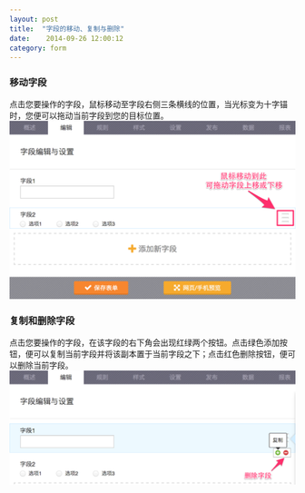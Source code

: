 ```yaml
---
layout: post
title:  "字段的移动、复制与删除"
date:    2014-09-26 12:00:12
category: form
---
```


### 移动字段
点击您要操作的字段，鼠标移动至字段右侧三条横线的位置，当光标变为十字锚时，您便可以拖动当前字段到您的目标位置。
	![](/images/form-editing-1.png)

### 复制和删除字段
点击您要操作的字段，在该字段的右下角会出现红绿两个按钮。点击绿色添加按钮，便可以复制当前字段并将该副本置于当前字段之下；点击红色删除按钮，便可以删除当前字段。
	![](/images/form-editing-2.png)
